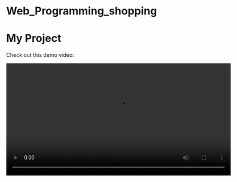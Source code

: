 # Web_Programming_shopping

# My Project

Check out this demo video:

<video src="https://github.com/HwanHee927/Web_Programming_shopping/raw/main/videos/WebProgramming_AdventureDesign_CodeCraft.mp44" controls width="600">
  Your browser does not support the video tag.
</video>
